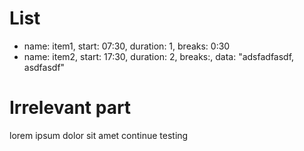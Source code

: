 # List
- name: item1, start: 07:30, duration: 1, breaks: 0:30
- name: item2, start: 17:30, duration: 2, breaks:, data: "adsfadfasdf, asdfasdf"

# Irrelevant part
lorem ipsum dolor sit amet
continue testing
